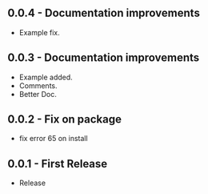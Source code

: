 ## 0.0.4 - Documentation improvements

- Example fix.

## 0.0.3 - Documentation improvements

- Example added.
- Comments.
- Better Doc.

## 0.0.2 - Fix on package

- fix error 65 on install

## 0.0.1 - First Release

- Release
